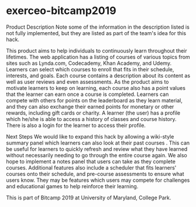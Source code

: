 # exerceo-bitcamp2019
Product Description Note some of the information in the description listed is not fully implemented, but they are listed as part of the team's idea for this hack.

This product aims to help individuals to continuously learn throughout their lifetimes. The web application has a listing of courses of various topics from sites such as Lynda.com, Codecademy, Khan Academy, and Udemy. Learners can select which courses to enroll that fits in their schedule, interests, and goals. Each course contains a description about its content as well as user reviews and even assessments. As the product aims to motivate learners to keep on learning, each course also has a point values that the learner can earn once a course is completed. Learners can compete with others for points on the leaderboard as they learn material, and they can also exchange their earned points for monetary or other rewards, including gift cards or charity. A learner (the user) has a profile which he/she is able to access a history of classes and course history. There is also a login for the learner to access their profile.

Next Steps We would like to expand this hack by allowing a wiki-style summary panel which learners can also look at their past courses . This can be useful for learners to quickly refresh and review what they have learned without necessarily needing to go through the entire course again. We also hope to implement a notes panel that users can take as they complete courses. Additional features also include a scheduler that fits learners' courses onto their schedule, and pre-course assessments to ensure what users know. They may be features which users may compete for challenges and educational games to help reinforce their learning.

This is part of Bitcamp 2019 at University of Maryland, College Park.
